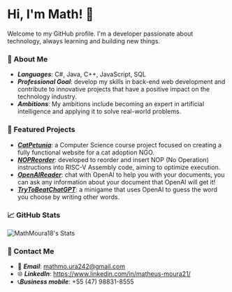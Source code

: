 # Hi, I'm Math! 👋
Welcome to my GitHub profile. I'm a developer passionate about technology, always learning and building new things.

### 🚀 About Me
- ***Languages***: C#, Java, C++, JavaScript, SQL
- ***Professional Goal***: develop my skills in back-end web development and contribute to innovative projects that have a positive impact on the technology industry.
- ***Ambitions***: My ambitions include becoming an expert in artificial intelligence and applying it to solve real-world problems.

### 🔧 Featured Projects
- <a href="https://github.com/MathMoura18/CatPetunia" target="_blank">***CatPetunia***</a>: a Computer Science course project focused on creating a fully functional website for a cat adoption NGO.
- <a href="https://github.com/MathMoura18/NOPReorder" target="_blank">***NOPReorder***</a>: developed to reorder and insert NOP (No Operation) instructions into RISC-V Assembly code, aiming to optimize execution.
- <a href="https://github.com/MathMoura18/OpenAIReader" target="_blank">***OpenAIReader***</a>: chat with OpenAI to help you with your documents, you can ask any information about your document that OpenAI will get it!
- <a href="https://github.com/MathMoura18/TryToBeatChatGPT" target="_blank">***TryToBeatChatGPT***</a>: a minigame that uses OpenAI to guess the word you choose by writing other words.

### 📈 GitHub Stats
![MathMoura18's Stats](https://github-readme-stats.vercel.app/api?username=MathMoura18&theme=gotham&show_icons=true&hide_border=true&count_private=true)

### 📣 Contact Me
- 📧 ***Email***: mathmo.ura242@gmail.com
- 🌐 ***LinkedIn***: <a href="https://www.linkedin.com/in/matheus-moura21/" target="_blank">https://www.linkedin.com/in/matheus-moura21/</a>
- 📞***Business mobile***: +55 (47) 98831-8555
